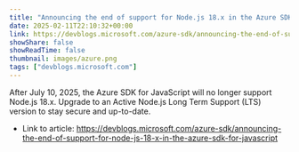 ```yaml
---
title: "Announcing the end of support for Node.js 18.x in the Azure SDK for JavaScript"
date: 2025-02-11T22:10:32+00:00
link: https://devblogs.microsoft.com/azure-sdk/announcing-the-end-of-support-for-node-js-18-x-in-the-azure-sdk-for-javascript
showShare: false
showReadTime: false
thumbnail: images/azure.png
tags: ["devblogs.microsoft.com"]
---
```

After July 10, 2025, the Azure SDK for JavaScript will no longer support Node.js 18.x. Upgrade to an Active Node.js Long Term Support (LTS) version to stay secure and up-to-date.

- Link to article: https://devblogs.microsoft.com/azure-sdk/announcing-the-end-of-support-for-node-js-18-x-in-the-azure-sdk-for-javascript